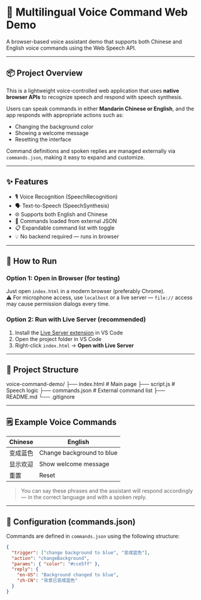 # 🎤 Multilingual Voice Command Web Demo

A browser-based voice assistant demo that supports both Chinese and English voice commands using the Web Speech API.

---

## 📦 Project Overview

This is a lightweight voice-controlled web application that uses **native browser APIs** to recognize speech and respond with speech synthesis.

Users can speak commands in either **Mandarin Chinese or English**, and the app responds with appropriate actions such as:

- Changing the background color
- Showing a welcome message
- Resetting the interface

Command definitions and spoken replies are managed externally via `commands.json`, making it easy to expand and customize.

---

## ✨ Features

- 🎙️ Voice Recognition (SpeechRecognition)
- 🗣️ Text-to-Speech (SpeechSynthesis)
- 🌐 Supports both English and Chinese
- 📁 Commands loaded from external JSON
- 📋 Expandable command list with toggle
- 💡 No backend required — runs in browser

---

## 🚀 How to Run

### Option 1: Open in Browser (for testing)

Just open `index.html` in a modern browser (preferably Chrome).  
⚠️ For microphone access, use `localhost` or a live server — `file://` access may cause permission dialogs every time.

### Option 2: Run with Live Server (recommended)

1. Install the [Live Server extension](https://marketplace.visualstudio.com/items?itemName=ritwickdey.LiveServer) in VS Code
2. Open the project folder in VS Code
3. Right-click `index.html` → **Open with Live Server**

---

## 📂 Project Structure
voice-command-demo/ ├── index.html # Main page ├── script.js # Speech logic ├── commands.json # External command list ├── README.md └── .gitignore

---

## 🗒️ Example Voice Commands

| Chinese | English |
|---------|---------|
| 变成蓝色 | Change background to blue |
| 显示欢迎 | Show welcome message |
| 重置 | Reset |

> You can say these phrases and the assistant will respond accordingly — in the correct language and with a spoken reply.

---

## 🔧 Configuration (commands.json)

Commands are defined in `commands.json` using the following structure:

```json
{
  "trigger": ["change background to blue", "变成蓝色"],
  "action": "changeBackground",
  "params": { "color": "#cce5ff" },
  "reply": {
    "en-US": "Background changed to blue",
    "zh-CN": "背景已变成蓝色"
  }
}
